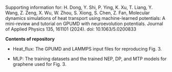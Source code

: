 Supporting information for: H. Dong, Y. Shi, P. Ying, K. Xu, T. Liang, Y. Wang, Z. Zeng, X. Wu, W. Zhou, S. Xiong, S. Chen, Z. Fan, Molecular dynamics simulations of heat transport using machine-learned potentials: A mini-review and tutorial on GPUMD with neuroevolution potentials. Journal of Applied Physics 135, 161101 (2024). doi: 10.1063/5.0200833

**Contents of repository**

- Heat_flux: The GPUMD and LAMMPS input files for reproducing Fig. 3.

- MLP: The training datasets and the trained NEP, DP, and MTP models for graphene used for Fig. 3. 